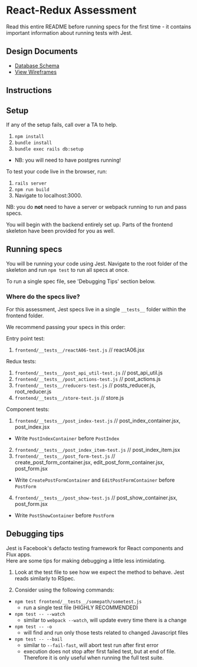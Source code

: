 # React-Redux Assessment

Read this entire README before running specs for the first time - it contains
important information about running tests with Jest.

## Design Documents
* [Database Schema][db_schema]
* [View Wireframes][views]

[db_schema]: ./docs/db_schema.md
[views]: ./docs/views.md

## Instructions

## Setup

If any of the setup fails, call over a TA to help.

1. `npm install`
2. `bundle install`
3. `bundle exec rails db:setup`
  - NB: you will need to have postgres running!

To test your code live in the browser, run:
1. `rails server`
2. `npm run build`
3. Navigate to localhost:3000.  

NB: you do **not** need to have a server or webpack running to run and pass specs.

You will begin with the backend entirely set up. Parts of the frontend skeleton
have been provided for you as well.

## Running specs

You will be running your code using Jest.  Navigate to the root folder of the
skeleton and run `npm test` to run all specs at once.  

To run a single spec file, see 'Debugging Tips' section below.

### Where do the specs live?

For this assessment, Jest specs live in a single `__tests__` folder within the
frontend folder.

We recommend passing your specs in this order:

Entry point test:

1. `frontend/__tests__/reactA06-test.js` // reactA06.jsx

Redux tests:

1. `frontend/__tests__/post_api_util-test.js` // post_api_util.js
2. `frontend/__tests__/post_actions-test.js` // post_actions.js
3. `frontend/__tests__/reducers-test.js` // posts_reducer.js, root_reducer.js
4. `frontend/__tests__/store-test.js` // store.js

Component tests:

1. `frontend/__tests__/post_index-test.js` // post_index_container.jsx, post_index.jsx
  * Write `PostIndexContainer` before `PostIndex`
2. `frontend/__tests__/post_index_item-test.js` // post_index_item.jsx
3. `frontend/__tests__/post_form-test.js` // create_post_form_container.jsx, edit_post_form_container.jsx, post_form.jsx
  * Write `CreatePostFormContainer` and `EditPostFormContainer` before `PostForm`
4. `frontend/__tests__/post_show-test.js` // post_show_container.jsx, post_form.jsx
  * Write `PostShowContainer` before `PostForm`

## Debugging tips

Jest is Facebook's defacto testing framework for React components and Flux apps.  
Here are some tips for making debugging a little less intimidating.

1. Look at the test file to see how we expect the method to behave.  Jest reads
  similarly to RSpec.  

2. Consider using the following commands:
  * `npm test frontend/__tests__/somepath/sometest.js`
    * run a single test file (HIGHLY RECOMMENDED)
  * `npm test -- --watch`
    * similar to `webpack --watch`, will update every time there is a change
  * `npm test -- -o`
    * will find and run only those tests related to changed Javascript files
  * `npm test -- --bail`
    * similar to `--fail-fast`, will abort test run after first error
    * execution does not stop after first failed test, but at end of file.  
    Therefore it is only useful when running the full test suite.
